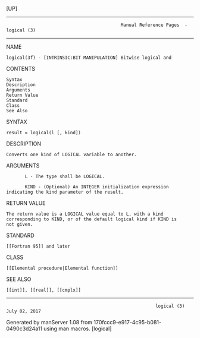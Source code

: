 [UP]

-----------------------------------------------------------------------------------------------------------------------------------
                                               Manual Reference Pages  - logical (3)
-----------------------------------------------------------------------------------------------------------------------------------
                                                                 
NAME

    logical(3f) - [INTRINSIC:BIT MANIPULATION] Bitwise logical and

CONTENTS

    Syntax
    Description
    Arguments
    Return Value
    Standard
    Class
    See Also

SYNTAX

    result = logical(l [, kind])

DESCRIPTION

    Converts one kind of LOGICAL variable to another.

ARGUMENTS

           L - The type shall be LOGICAL.

           KIND - (Optional) An INTEGER initialization expression indicating the kind parameter of the result.

RETURN VALUE

    The return value is a LOGICAL value equal to L, with a kind corresponding to KIND, or of the default logical kind if KIND is
    not given.

STANDARD

    [[Fortran 95]] and later

CLASS

    [[Elemental procedure|Elemental function]]

SEE ALSO

    [[int]], [[real]], [[cmplx]]

-----------------------------------------------------------------------------------------------------------------------------------

                                                            logical (3)                                               July 02, 2017

Generated by manServer 1.08 from 170fccc9-e917-4c95-b081-0490c3d24a11 using man macros.
                                                             [logical]
